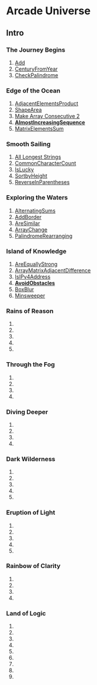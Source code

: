 # Arcade Universe

## Intro

### The Journey Begins
1. [Add](Add.java)
1. [CenturyFromYear](CenturyFromYear.java)
1. [CheckPalindrome](CheckPalindrome.java)


### Edge of the Ocean
1. [AdjacentElementsProduct](AdjacentElementsProduct.java)
1. [ShapeArea](ShapeArea.java)
1. [Make Array Consecutive 2](MakeArrayConsecutive2.java)
1. **[AlmostIncreasingSequence](AlmostIncreasingSequence.java)**
1. [MatrixElementsSum](MatrixElementsSum.java)


### Smooth Sailing
1. [All Longest Strings](AllLongestStrings.java)
1. [CommonCharacterCount](CommonCharacterCount.java)
1. [IsLucky](IsLucky.java)
1. [SortbyHeight](SortbyHeight.java)
1. [ReverseInParentheses](ReverseInParentheses.java)


### Exploring the Waters
1. [AlternatingSums](AlternatingSums.java)
1. [AddBorder](AddBorder.java)
1. [AreSimilar](AreSimilar.java)
1. [ArrayChange](ArrayChange.java)
1. [PalindromeRearranging](PalindromeRearranging.java)


### Island of Knowledge
1. [AreEquallyStrong](AreEquallyStrong.java)
1. [ArrayMatrixAdjacentDifference](ArrayMatrixAdjacentDifference.java)
1. [IsIPv4Address](IsIPv4Address.java)
1. **[AvoidObstacles](AvoidObstacles.java)**
1. [BoxBlur](BoxBlur.java)
1. [Minsweeper](Minsweeper.java)


### Rains of Reason
1. [](.java)
1. [](.java)
1. [](.java)
1. [](.java)
1. [](.java)

### Through the Fog
1. [](.java)
1. [](.java)
1. [](.java)
1. [](.java)

### Diving Deeper
1. [](.java)
1. [](.java)
1. [](.java)
1. [](.java)

### Dark Wilderness
1. [](.java)
1. [](.java)
1. [](.java)
1. [](.java)
1. [](.java)

### Eruption of Light
1. [](.java)
1. [](.java)
1. [](.java)
1. [](.java)
1. [](.java)

### Rainbow of Clarity
1. [](.java)
1. [](.java)
1. [](.java)
1. [](.java)

### Land of Logic
1. [](.java)
1. [](.java)
1. [](.java)
1. [](.java)
1. [](.java)
1. [](.java)
1. [](.java)
1. [](.java)
1. [](.java)
